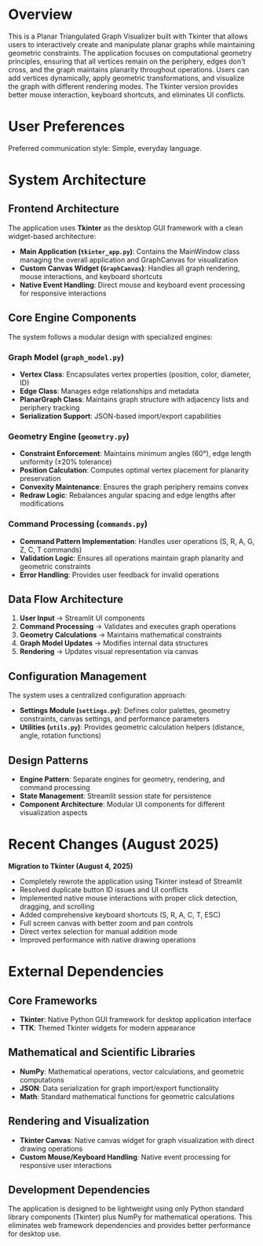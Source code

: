 # Overview

This is a Planar Triangulated Graph Visualizer built with Tkinter that allows users to interactively create and manipulate planar graphs while maintaining geometric constraints. The application focuses on computational geometry principles, ensuring that all vertices remain on the periphery, edges don't cross, and the graph maintains planarity throughout operations. Users can add vertices dynamically, apply geometric transformations, and visualize the graph with different rendering modes. The Tkinter version provides better mouse interaction, keyboard shortcuts, and eliminates UI conflicts.

# User Preferences

Preferred communication style: Simple, everyday language.

# System Architecture

## Frontend Architecture
The application uses **Tkinter** as the desktop GUI framework with a clean widget-based architecture:
- **Main Application (`tkinter_app.py`)**: Contains the MainWindow class managing the overall application and GraphCanvas for visualization
- **Custom Canvas Widget (`GraphCanvas`)**: Handles all graph rendering, mouse interactions, and keyboard shortcuts
- **Native Event Handling**: Direct mouse and keyboard event processing for responsive interactions

## Core Engine Components
The system follows a modular design with specialized engines:

### Graph Model (`graph_model.py`)
- **Vertex Class**: Encapsulates vertex properties (position, color, diameter, ID)
- **Edge Class**: Manages edge relationships and metadata
- **PlanarGraph Class**: Maintains graph structure with adjacency lists and periphery tracking
- **Serialization Support**: JSON-based import/export capabilities

### Geometry Engine (`geometry.py`)
- **Constraint Enforcement**: Maintains minimum angles (60°), edge length uniformity (±20% tolerance)
- **Position Calculation**: Computes optimal vertex placement for planarity preservation
- **Convexity Maintenance**: Ensures the graph periphery remains convex
- **Redraw Logic**: Rebalances angular spacing and edge lengths after modifications

### Command Processing (`commands.py`)
- **Command Pattern Implementation**: Handles user operations (S, R, A, G, Z, C, T commands)
- **Validation Logic**: Ensures all operations maintain graph planarity and geometric constraints
- **Error Handling**: Provides user feedback for invalid operations

## Data Flow Architecture
1. **User Input** → Streamlit UI components
2. **Command Processing** → Validates and executes graph operations
3. **Geometry Calculations** → Maintains mathematical constraints
4. **Graph Model Updates** → Modifies internal data structures
5. **Rendering** → Updates visual representation via canvas

## Configuration Management
The system uses a centralized configuration approach:
- **Settings Module (`settings.py`)**: Defines color palettes, geometry constraints, canvas settings, and performance parameters
- **Utilities (`utils.py`)**: Provides geometric calculation helpers (distance, angle, rotation functions)

## Design Patterns
- **Engine Pattern**: Separate engines for geometry, rendering, and command processing
- **State Management**: Streamlit session state for persistence
- **Component Architecture**: Modular UI components for different visualization aspects

# Recent Changes (August 2025)

**Migration to Tkinter (August 4, 2025)**
- Completely rewrote the application using Tkinter instead of Streamlit
- Resolved duplicate button ID issues and UI conflicts
- Implemented native mouse interactions with proper click detection, dragging, and scrolling
- Added comprehensive keyboard shortcuts (S, R, A, C, T, ESC)
- Full screen canvas with better zoom and pan controls
- Direct vertex selection for manual addition mode
- Improved performance with native drawing operations

# External Dependencies

## Core Frameworks
- **Tkinter**: Native Python GUI framework for desktop application interface
- **TTK**: Themed Tkinter widgets for modern appearance

## Mathematical and Scientific Libraries
- **NumPy**: Mathematical operations, vector calculations, and geometric computations
- **JSON**: Data serialization for graph import/export functionality
- **Math**: Standard mathematical functions for geometric calculations

## Rendering and Visualization
- **Tkinter Canvas**: Native canvas widget for graph visualization with direct drawing operations
- **Custom Mouse/Keyboard Handling**: Native event processing for responsive user interactions

## Development Dependencies
The application is designed to be lightweight using only Python standard library components (Tkinter) plus NumPy for mathematical operations. This eliminates web framework dependencies and provides better performance for desktop use.